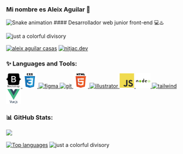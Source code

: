 ### Mi nombre es Aleix Aguilar 👋
<img src="https://raw.githubusercontent.com/bro/bro/blob/output/snake.svg" alt="Snake animation" />
#### Desarrollador web junior front-end 💻♨️

![just a colorful divisory](https://i.imgur.com/waxVImv.png)

<p align="left">
<a href="https://linkedin.com/in/aleix aguilar casas" target="blank"><img align="center" src="https://raw.githubusercontent.com/rahuldkjain/github-profile-readme-generator/master/src/images/icons/Social/linked-in-alt.svg" alt="aleix aguilar casas" height="30" width="40" /></a>
<a href="https://instagram.com/nitjac.dev" target="blank"><img align="center" src="https://raw.githubusercontent.com/rahuldkjain/github-profile-readme-generator/master/src/images/icons/Social/instagram.svg" alt="nitjac.dev" height="30" width="40" /></a>
</p>

### ✨ Languages and Tools:
<p align="left"> <a href="https://getbootstrap.com" target="_blank" rel="noreferrer"> <img src="https://raw.githubusercontent.com/devicons/devicon/master/icons/bootstrap/bootstrap-plain-wordmark.svg" alt="bootstrap" width="40" height="40"/> </a> <a href="https://www.w3schools.com/css/" target="_blank" rel="noreferrer"> <img src="https://raw.githubusercontent.com/devicons/devicon/master/icons/css3/css3-original-wordmark.svg" alt="css3" width="40" height="40"/> </a> <a href="https://www.figma.com/" target="_blank" rel="noreferrer"> <img src="https://www.vectorlogo.zone/logos/figma/figma-icon.svg" alt="figma" width="40" height="40"/> </a> <a href="https://git-scm.com/" target="_blank" rel="noreferrer"> <img src="https://www.vectorlogo.zone/logos/git-scm/git-scm-icon.svg" alt="git" width="40" height="40"/> </a> <a href="https://www.w3.org/html/" target="_blank" rel="noreferrer"> <img src="https://raw.githubusercontent.com/devicons/devicon/master/icons/html5/html5-original-wordmark.svg" alt="html5" width="40" height="40"/> </a> <a href="https://www.adobe.com/in/products/illustrator.html" target="_blank" rel="noreferrer"> <img src="https://www.vectorlogo.zone/logos/adobe_illustrator/adobe_illustrator-icon.svg" alt="illustrator" width="40" height="40"/> </a> <a href="https://developer.mozilla.org/en-US/docs/Web/JavaScript" target="_blank" rel="noreferrer"> <img src="https://raw.githubusercontent.com/devicons/devicon/master/icons/javascript/javascript-original.svg" alt="javascript" width="40" height="40"/> </a> <a href="https://nodejs.org" target="_blank" rel="noreferrer"> <img src="https://raw.githubusercontent.com/devicons/devicon/master/icons/nodejs/nodejs-original-wordmark.svg" alt="nodejs" width="40" height="40"/> </a> <a href="https://reactjs.org/" target="_blank" rel="noreferrer"><a href="https://tailwindcss.com/" target="_blank" rel="noreferrer"> <img src="https://www.vectorlogo.zone/logos/tailwindcss/tailwindcss-icon.svg" alt="tailwind" width="40" height="40"/> </a> <a href="https://vuejs.org/" target="_blank" rel="noreferrer"> <img src="https://raw.githubusercontent.com/devicons/devicon/master/icons/vuejs/vuejs-original-wordmark.svg" alt="vuejs" width="40" height="40"/> </a> </p>

### 📊 GitHub Stats:
![](https://github-readme-streak-stats.herokuapp.com/?user=aleixnit&theme=react&hide_border=false)

[![Top languages](https://github-readme-stats.vercel.app/api/top-langs/?username=aleixnit&layout=compact)](https://github.com/anuraghazra/github-readme-stats)
![just a colorful divisory](https://i.imgur.com/waxVImv.png)

<!--
**aleixnit/aleixnit** is a ✨ _special_ ✨ repository because its `README.md` (this file) appears on your GitHub profile.

Here are some ideas to get you started:

- 🔭 I’m currently working on ...
- 🌱 I’m currently learning ...
- 👯 I’m looking to collaborate on ...
- 🤔 I’m looking for help with ...
- 💬 Ask me about ...
- 📫 How to reach me: ...
- 😄 Pronouns: ...
- ⚡ Fun fact: ...

## 🏆 GitHub Trophies
![](https://github-profile-trophy.vercel.app/?username=aleixnit&theme=discord&no-frame=false&no-bg=false&margin-w=4)

<h3 align="left">Support:</h3>
<p><a href="https://ko-fi.com/nitjac.dev"> <img align="left" src="https://cdn.ko-fi.com/cdn/kofi3.png?v=3" height="50" width="210" alt="nitjac.dev" /></a></p><br><br>

### ✍️ Random Dev Quote
![](https://quotes-github-readme.vercel.app/api?type=horizontal&theme=dark)

-->

